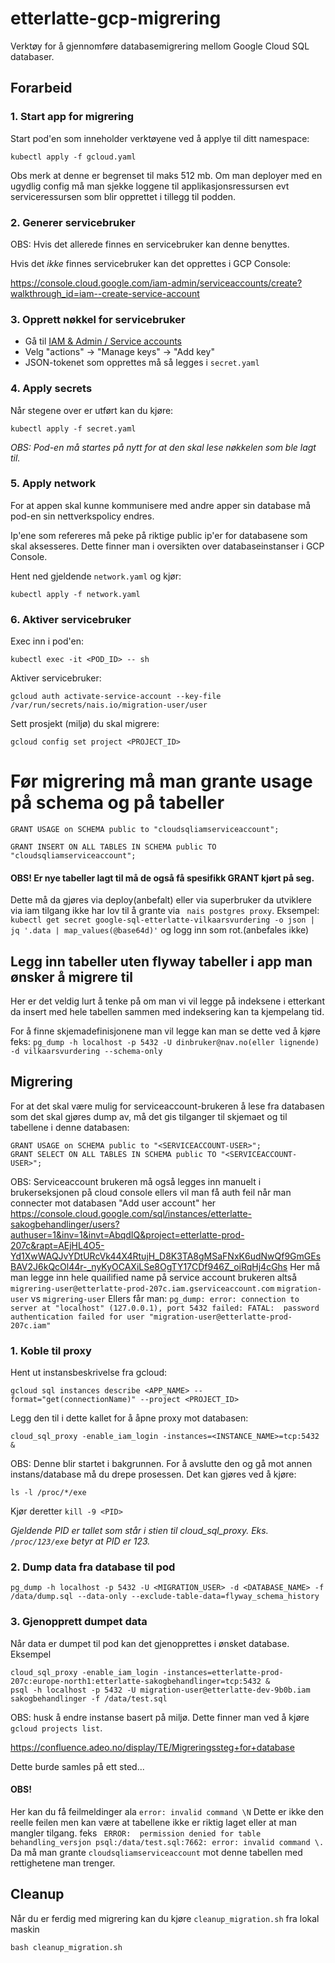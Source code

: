 # etterlatte-gcp-migrering

Verktøy for å gjennomføre databasemigrering mellom Google Cloud SQL databaser. 

## Forarbeid

### 1. Start app for migrering

Start pod'en som inneholder verktøyene ved å applye til ditt namespace:
```
kubectl apply -f gcloud.yaml
```

Obs merk at denne er begrenset til maks 512 mb.
Om man deployer med en ugydlig config må man sjekke loggene til applikasjonsressursen evt serviceressursen som blir opprettet i 
tillegg til podden.

### 2. Generer servicebruker

OBS: Hvis det allerede finnes en servicebruker kan denne benyttes.

Hvis det _ikke_ finnes servicebruker kan det opprettes i GCP Console:

https://console.cloud.google.com/iam-admin/serviceaccounts/create?walkthrough_id=iam--create-service-account

### 3. Opprett nøkkel for servicebruker

- Gå til [IAM & Admin / Service accounts](https://console.cloud.google.com/iam-admin/serviceaccounts)
- Velg "actions" -> "Manage keys" -> "Add key"
- JSON-tokenet som opprettes må så legges i `secret.yaml`


### 4. Apply secrets

Når stegene over er utført kan du kjøre:

```shell
kubectl apply -f secret.yaml
```

_OBS: Pod-en må startes på nytt for at den skal lese nøkkelen som ble lagt til._


### 5. Apply network

For at appen skal kunne kommunisere med andre apper sin database må pod-en sin nettverkspolicy endres.

Ip'ene som refereres må peke på riktige public ip'er for databasene som skal aksesseres. Dette finner man i oversikten over 
databaseinstanser i GCP Console. 

Hent ned gjeldende `network.yaml` og kjør: 

```shell
kubectl apply -f network.yaml
```


### 6. Aktiver servicebruker

Exec inn i pod'en:
```
kubectl exec -it <POD_ID> -- sh
```

Aktiver servicebruker: 

```shell
gcloud auth activate-service-account --key-file /var/run/secrets/nais.io/migration-user/user
```

Sett prosjekt (miljø) du skal migrere:

```shell
gcloud config set project <PROJECT_ID>
```

# Før migrering må man grante usage på schema og på tabeller
```GRANT USAGE on SCHEMA public to "cloudsqliamserviceaccount";```

```GRANT INSERT ON ALL TABLES IN SCHEMA public TO "cloudsqliamserviceaccount"; ```

#### OBS! Er nye tabeller lagt til må de også få spesifikk GRANT kjørt på seg. 
Dette må da gjøres via deploy(anbefalt) eller via superbruker da utviklere via iam tilgang
ikke har lov til å grante via ` nais postgres proxy`.
Eksempel: 
`kubectl get secret google-sql-etterlatte-vilkaarsvurdering -o json | jq '.data | map_values(@base64d)'`
og logg inn som rot.(anbefales ikke)

## Legg inn tabeller uten flyway tabeller i app man ønsker å migrere til
Her er det veldig lurt å tenke på om man vi vil legge på indeksene i etterkant da 
insert med hele tabellen sammen med indeksering kan ta kjempelang tid.

For å finne skjemadefinisjonene man vil legge kan man se dette ved å kjøre feks:
`pg_dump -h localhost -p 5432 -U dinbruker@nav.no(eller lignende) -d vilkaarsvurdering --schema-only`


## Migrering

For at det skal være mulig for serviceaccount-brukeren å lese fra databasen som det skal gjøres dump av, må det gis tilganger
til skjemaet og til tabellene i denne databasen:

```postgresql
GRANT USAGE on SCHEMA public to "<SERVICEACCOUNT-USER>";
GRANT SELECT ON ALL TABLES IN SCHEMA public TO "<SERVICEACCOUNT-USER>";
```

OBS: Serviceaccount brukeren må også legges inn manuelt i brukerseksjonen på cloud console ellers vil man få auth feil når man connecter mot databasen
"Add user account" her https://console.cloud.google.com/sql/instances/etterlatte-sakogbehandlinger/users?authuser=1&inv=1&invt=AbqdIQ&project=etterlatte-prod-207c&rapt=AEjHL4O5-Yd1XwWAQJvYDtURcVk44X4RtujH_D8K3TA8gMSaFNxK6udNwQf9GmGEsBAV2J6kQcOl44r-_nyKyOCAXiLSe8OgTY17CDf946Z_oiRqHj4cGhs
Her må man legge inn hele quailified name på service account brukeren altså `migrering-user@etterlatte-prod-207c.iam.gserviceaccount.com`
`migration-user` vs `migrering-user`
Ellers får man: `pg_dump: error: connection to server at "localhost" (127.0.0.1), port 5432 failed: FATAL:  password authentication failed for user "migration-user@etterlatte-prod-207c.iam"`

### 1. Koble til proxy

Hent ut instansbeskrivelse fra gcloud:

```shell
gcloud sql instances describe <APP_NAME> --format="get(connectionName)" --project <PROJECT_ID>
```

Legg den til i dette kallet for å åpne proxy mot databasen:

```shell
cloud_sql_proxy -enable_iam_login -instances=<INSTANCE_NAME>=tcp:5432 &
```

OBS: Denne blir startet i bakgrunnen. For å avslutte den og gå mot annen instans/database må du drepe prosessen. 
Det kan gjøres ved å kjøre: 

```shell
ls -l /proc/*/exe
```

Kjør deretter `kill -9 <PID>`

_Gjeldende PID er tallet som står i stien til cloud_sql_proxy. Eks. `/proc/123/exe` betyr at PID er 123._

### 2. Dump data fra database til pod

```shell
pg_dump -h localhost -p 5432 -U <MIGRATION_USER> -d <DATABASE_NAME> -f /data/dump.sql --data-only --exclude-table-data=flyway_schema_history
```

### 3. Gjenopprett dumpet data

Når data er dumpet til pod kan det gjenopprettes i ønsket database.
Eksempel
```
cloud_sql_proxy -enable_iam_login -instances=etterlatte-prod-207c:europe-north1:etterlatte-sakogbehandlinger=tcp:5432 &
psql -h localhost -p 5432 -U migration-user@etterlatte-dev-9b0b.iam sakogbehandlinger -f /data/test.sql
```
OBS: husk å endre instanse basert på miljø.
Dette finner man ved å kjøre `gcloud projects list`.

https://confluence.adeo.no/display/TE/Migreringssteg+for+database

Dette burde samles på ett sted...

#### OBS!
Her kan du få feilmeldinger ala `error: invalid command \N`
Dette er ikke den reelle feilen men kan være at tabellene ikke er riktig laget
eller at man mangler tilgang. feks
` ERROR:  permission denied for table behandling_versjon
psql:/data/test.sql:7662: error: invalid command \.`
Da må man grante `cloudsqliamserviceaccount` mot denne tabellen med rettighetene man trenger.

## Cleanup

Når du er ferdig med migrering kan du kjøre `cleanup_migration.sh` fra lokal maskin

```shell
bash cleanup_migration.sh
```
